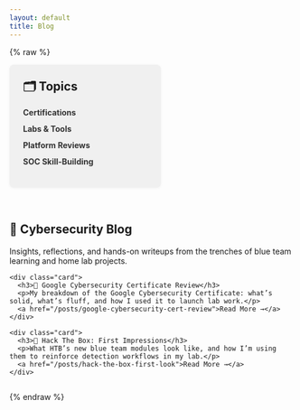 ```yaml
---
layout: default
title: Blog
---
```


{% raw %}
<!-- === Blog Page Layout with Sidebar & Preview Cards === -->

<div class="blog-wrapper">

  <!-- Sidebar Section -->
  <aside class="blog-sidebar">
    <h2>🗂️ Topics</h2>
    <ul>
      <li><a href="#">Certifications</a></li>
      <li><a href="#">Labs & Tools</a></li>
      <li><a href="#">Platform Reviews</a></li>
      <li><a href="#">SOC Skill-Building</a></li>
    </ul>
  </aside>

  <!-- Blog Post Previews -->
  <section class="blog-content">
    <h1>📝 Cybersecurity Blog</h1>
    <p>Insights, reflections, and hands-on writeups from the trenches of blue team learning and home lab projects.</p>

    <div class="card">
      <h3>🔐 Google Cybersecurity Certificate Review</h3>
      <p>My breakdown of the Google Cybersecurity Certificate: what’s solid, what’s fluff, and how I used it to launch lab work.</p>
      <a href="/posts/google-cybersecurity-cert-review">Read More →</a>
    </div>

    <div class="card">
      <h3>🧠 Hack The Box: First Impressions</h3>
      <p>What HTB’s new blue team modules look like, and how I’m using them to reinforce detection workflows in my lab.</p>
      <a href="/posts/hack-the-box-first-look">Read More →</a>
    </div>
  </section>

</div>

<!-- === Styles for Sidebar + Cards === -->
<style>
.blog-wrapper {
  display: flex;
  flex-wrap: wrap;
  gap: 2rem;
}

.blog-sidebar {
  flex: 0 0 220px;
  background: #f0f0f0;
  padding: 1.5rem;
  border-radius: 8px;
  box-shadow: 0 1px 5px rgba(0,0,0,0.05);
}

.blog-sidebar h2 {
  margin-top: 0;
}

.blog-sidebar ul {
  list-style: none;
  padding-left: 0;
}

.blog-sidebar li {
  margin-bottom: 0.75rem;
}

.blog-sidebar a {
  text-decoration: none;
  font-weight: bold;
  color: #333;
}

.blog-content {
  flex: 1 1 600px;
}

.card {
  background: #fff;
  padding: 1.5rem;
  margin-bottom: 1.5rem;
  box-shadow: 0 2px 8px rgba(0,0,0,0.05);
  border-radius: 8px;
}

/* Responsive Fix */
@media screen and (max-width: 768px) {
  .blog-wrapper {
    flex-direction: column;
  }

  .blog-sidebar {
    width: 100%;
    margin-bottom: 1rem;
  }
}
</style>
{% endraw %}
